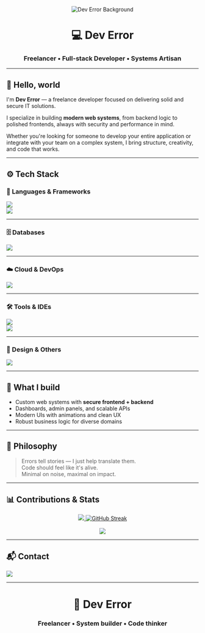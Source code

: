 <p align="center">
  <img src="https://github.com/user-attachments/assets/41a5312c-6e57-4648-939a-a5e9192967ce" alt="Dev Error Background" />
</p>

<h1 align="center">💻 Dev Error</h1>
<h3 align="center">Freelancer • Full-stack Developer • Systems Artisan</h3>

---

## 👋 Hello, world

I'm **Dev Error** — a freelance developer focused on delivering solid and secure IT solutions.

I specialize in building **modern web systems**, from backend logic to polished frontends, always with security and performance in mind.

Whether you're looking for someone to develop your entire application or integrate with your team on a complex system, I bring structure, creativity, and code that works.

---

## ⚙️ Tech Stack

### 🧠 Languages ​​& Frameworks
<div>
  <img src="https://skillicons.dev/icons?i=react,nextjs,ts,js,nodejs" />
  <br/>
  <img src="https://skillicons.dev/icons?i=tailwind,dotnet,spring,java,cs,py,c,flutter" />
</div>

---

### 🗄️ Databases
<div>
  <img src="https://skillicons.dev/icons?i=postgres,mysql,mongodb,firebase" />
</div>

---

### ☁️ Cloud & DevOps
<div>
  <img src="https://skillicons.dev/icons?i=aws,azure,docker" />
</div>

---

### 🛠️ Tools & IDEs
<div>
  <img src="https://skillicons.dev/icons?i=git,github,postman" />
  <br/>
  <img src="https://skillicons.dev/icons?i=vscode,visualstudio,rider,idea,vite" />
</div>

---

### 🎨 Design & Others
<div>
  <img src="https://skillicons.dev/icons?i=figma,notion,materialui,arduino" />
</div>

---

## 🚀 What I build

- Custom web systems with **secure frontend + backend**
- Dashboards, admin panels, and scalable APIs
- Modern UIs with animations and clean UX
- Robust business logic for diverse domains

---

## 🧠 Philosophy

> Errors tell stories — I just help translate them.  
> Code should feel like it's alive.  
> Minimal on noise, maximal on impact.

---

## 📊 Contributions & Stats

<div align="center">
  <a href="https://github.com/dev-err0r/" target="_blank">
    <img src="https://github-readme-stats.vercel.app/api?username=dev-err0r&show_icons=true&theme=transparent&include_all_commits=true&count_private=true&title_color=99ABB7&text_color=99ABB7"/>
  </a>
  <a href="https://github.com/dev-err0r/" target="_blank">
    <img src="https://streak-stats.demolab.com?user=dev-err0r&theme=transparent&mode=weekly&date_format=j%20M%5B%20Y%5D&ring=99ABB7&fire=99ABB7&currStreakLabel=99ABB7" alt="GitHub Streak" />
  </a>
  <br /><br />
  <a href="https://github.com/dev-err0r/" target="_blank">
    <img src="https://github-readme-stats.vercel.app/api/top-langs/?username=dev-err0r&layout=compact&theme=transparent&title_color=99ABB7&text_color=99ABB7" />
  </a>
</div>


---

## 📬 Contact

<div>
  <a href="mailto:d3v.3rr0r@gmail.com">
    <img src="https://img.shields.io/badge/-Gmail-%23333?style=for-the-badge&logo=gmail&logoColor=white">
  </a>
</div>

---

<h1 align="center">👾 Dev Error</h1>
<h3 align="center">Freelancer • System builder • Code thinker</h3>
